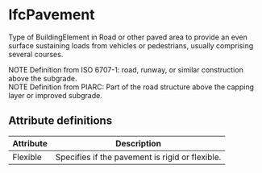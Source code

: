 IfcPavement
===========
Type of BuildingElement in Road or other paved area to provide an even surface
sustaining loads from vehicles or pedestrians, usually comprising several
courses.  
  
NOTE Definition from ISO 6707-1: road, runway, or similar construction above
the subgrade.  
NOTE Definition from PIARC: Part of the road structure above the capping layer
or improved subgrade.  
  


Attribute definitions
---------------------
| Attribute   | Description                                     |
|-------------|-------------------------------------------------|
| Flexible    | Specifies if the pavement is rigid or flexible. |

